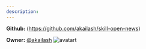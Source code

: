 ```yaml
---
description: 
---
```



**Github:** (https://github.com/akailash/skill-open-news)

**Owner:** [@akailash](https://github.com/akailash) ![avatart](https://avatars2.githubusercontent.com/u/484944?v=4)

